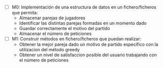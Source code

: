 - [ ] M0: Implementación de una estructura de datos en un fichero/ficheros que permita:
  - Almacenar parejas de jugadores
  - Identificar las distintas parejas formadas en un momento dado
  - Guardar correctamente el motivo del partido
  - Almacenar el número de peticiones
- [ ] M1: Construir métodos en fichero/ficheros que puedan realizar:
  - Obtener la mejor pareja dado un motivo de partido específico con la utilizacion del método greedy
  - Obtener un nivel de satisfaccion posible del usuario trabajando con el número de peticiones
